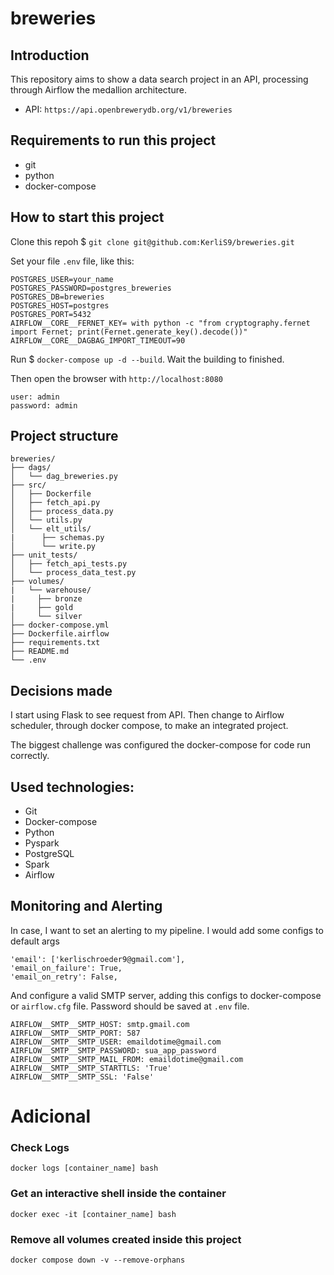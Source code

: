# breweries

## Introduction

This repository aims to show a data search project in an API, processing through Airflow the medallion architecture.

* API: `https://api.openbrewerydb.org/v1/breweries`

## Requirements to run this project
- git
- python
- docker-compose

## How to start this project

Clone this repoh $ `git clone git@github.com:KerliS9/breweries.git`

Set your file `.env` file, like this:
```
POSTGRES_USER=your_name
POSTGRES_PASSWORD=postgres_breweries
POSTGRES_DB=breweries
POSTGRES_HOST=postgres
POSTGRES_PORT=5432
AIRFLOW__CORE__FERNET_KEY= with python -c "from cryptography.fernet import Fernet; print(Fernet.generate_key().decode())"
AIRFLOW__CORE__DAGBAG_IMPORT_TIMEOUT=90
```
Run $ `docker-compose up -d --build`. Wait the building to finished.

Then open the browser with `http://localhost:8080`
```
user: admin
password: admin
```

## Project structure
```
breweries/
├── dags/
│   └── dag_breweries.py
├── src/
│   ├── Dockerfile
│   ├── fetch_api.py
│   ├── process_data.py
│   └── utils.py
│   └── elt_utils/
|      ├── schemas.py
│      └── write.py
├── unit_tests/
│   ├── fetch_api_tests.py
│   └── process_data_test.py
├── volumes/
|   └── warehouse/
|     ├── bronze
|     ├── gold
│     └── silver
├── docker-compose.yml
├── Dockerfile.airflow
├── requirements.txt
├── README.md
└── .env
```
## Decisions made

I start using Flask to see request from API. Then change to Airflow scheduler, through docker compose, to make an integrated project.

The biggest challenge was configured the docker-compose for code run correctly.

## Used technologies:

- Git
- Docker-compose
- Python
- Pyspark
- PostgreSQL
- Spark
- Airflow

## Monitoring and Alerting
In case, I want to set an alerting to my pipeline. I would add some configs to default args
```
'email': ['kerlischroeder9@gmail.com'],
'email_on_failure': True,
'email_on_retry': False,
```
And configure a valid SMTP server, adding this configs to docker-compose or `airflow.cfg` file. Password should be saved at `.env` file.
```
AIRFLOW__SMTP__SMTP_HOST: smtp.gmail.com
AIRFLOW__SMTP__SMTP_PORT: 587
AIRFLOW__SMTP__SMTP_USER: emaildotime@gmail.com
AIRFLOW__SMTP__SMTP_PASSWORD: sua_app_password
AIRFLOW__SMTP__SMTP_MAIL_FROM: emaildotime@gmail.com
AIRFLOW__SMTP__SMTP_STARTTLS: 'True'
AIRFLOW__SMTP__SMTP_SSL: 'False'
```

# Adicional

### Check Logs
`docker logs [container_name] bash`

### Get an interactive shell inside the container
`docker exec -it [container_name] bash`

### Remove all volumes created inside this project
```docker compose down -v --remove-orphans```
